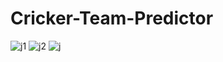 # Cricker-Team-Predictor
![j1](https://user-images.githubusercontent.com/42519991/56650030-db82de00-66a3-11e9-9d43-8ff5fae7717f.PNG)
![j2](https://user-images.githubusercontent.com/42519991/56650103-066d3200-66a4-11e9-82ca-95e3a191d90b.PNG)
![j](https://user-images.githubusercontent.com/42519991/56650109-079e5f00-66a4-11e9-9771-02fcf34742a8.PNG)
